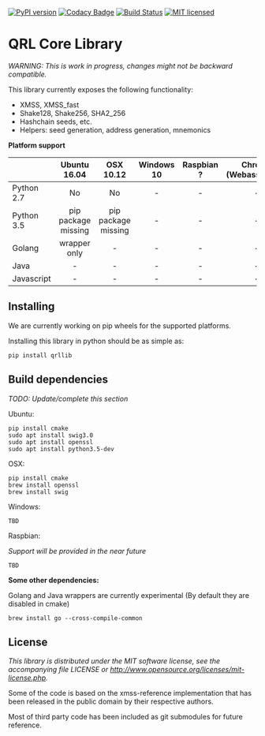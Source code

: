[![PyPI version](https://badge.fury.io/py/pyqrllib.svg)](https://badge.fury.io/py/pyqrllib)
[![Codacy Badge](https://api.codacy.com/project/badge/Grade/4b34f51616d94362b3447bb2f4df765a)](https://www.codacy.com/app/jleni/qrllib_QRL?utm_source=github.com&utm_medium=referral&utm_content=theQRL/qrllib&utm_campaign=badger)
[![Build Status](https://travis-ci.org/theQRL/qrllib.svg?branch=master)](https://travis-ci.org/theQRL/qrllib)
[![MIT licensed](https://img.shields.io/badge/license-MIT-blue.svg)](https://raw.githubusercontent.com/theQRL/qrllib/master/LICENSE)

# QRL Core Library

*WARNING: This is work in progress, changes might not be backward compatible.*

This library currently exposes the following functionality:  

- XMSS, XMSS_fast
- Shake128, Shake256, SHA2_256
- Hashchain seeds, etc.
- Helpers: seed generation, address generation, mnemonics

**Platform support**

|           | Ubuntu<br>16.04 |     OSX<br>10.12     |  Windows<br>10 | Raspbian<br>? | Chrome<br>(Webassembly) |
|-----------|:------------:|:-----------:|:--------:|:--------:|:-----------:|
|Python 2.7 | No           |     No      |    -     |     -    |     -       |
|Python 3.5 | pip package<br>missing  | pip package<br>missing |    -     |     -    |     -       |
|Golang     | wrapper<br>only |     -       |    -     |     -    |     -       |
|Java       |      -       |     -       |    -     |     -    |     -       |
|Javascript |      -       |     -       |    -     |     -    |     -       |

## Installing

We are currently working on pip wheels for the supported platforms. 

Installing this library in python should be as simple as:

```
pip install qrllib
```


## Build dependencies
*TODO: Update/complete this section*

Ubuntu:
```
pip install cmake
sudo apt install swig3.0 
sudo apt install openssl
sudo apt install python3.5-dev
````

OSX:
```
pip install cmake
brew install openssl
brew install swig
```

Windows:
```
TBD
```

Raspbian:

*Support will be provided in the near future*

```
TBD
```


**Some other dependencies:**

Golang and Java wrappers are currently experimental (By default they are disabled in cmake)

```
brew install go --cross-compile-common
```

## License

*This library is distributed under the MIT software license, see the accompanying file LICENSE or http://www.opensource.org/licenses/mit-license.php.*

Some of the code is based on the xmss-reference implementation that has been released in the public domain by their respective authors.

Most of third party code has been included as git submodules for future reference.
